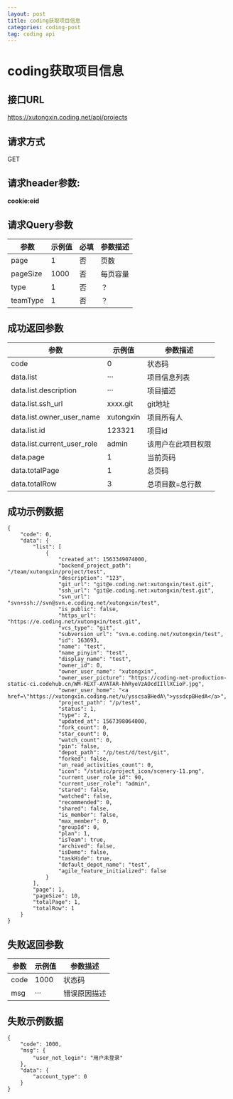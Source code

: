 ```yaml
---
layout: post
title: coding获取项目信息
categories: coding-post
tag: coding api
---
```


# coding获取项目信息


## 接口URL
https://xutongxin.coding.net/api/projects
## 请求方式
GET

## 请求header参数:
**cookie:eid**

## 请求Query参数

参数|示例值|必填|参数描述
---|---|--|---
page|1|否|页数
pageSize|1000|否|每页容量
type|1|否|？
teamType|1|否|？

## 成功返回参数

参数|示例值|参数描述
-|-|-
code|0|状态码
data.list|···|项目信息列表
data.list.description|···|项目描述
data.list.ssh_url|xxxx.git|git地址
data.list.owner_user_name|xutongxin|项目所有人
data.list.id|123321|项目id
data.list.current_user_role|admin|该用户在此项目权限
data.page|1|当前页码
data.totalPage|1|总页码
data.totalRow|3|总项目数=总行数


## 成功示例数据
```
{
	"code": 0,
	"data": {
		"list": [
			{
				"created_at": 1563349074000,
				"backend_project_path": "/team/xutongxin/project/test",
				"description": "123",
				"git_url": "git@e.coding.net:xutongxin/test.git",
				"ssh_url": "git@e.coding.net:xutongxin/test.git",
				"svn_url": "svn+ssh://svn@svn.e.coding.net/xutongxin/test",
				"is_public": false,
				"https_url": "https://e.coding.net/xutongxin/test.git",
				"vcs_type": "git",
				"subversion_url": "svn.e.coding.net/xutongxin/test",
				"id": 163693,
				"name": "test",
				"name_pinyin": "test",
				"display_name": "test",
				"owner_id": 0,
				"owner_user_name": "xutongxin",
				"owner_user_picture": "https://coding-net-production-static-ci.codehub.cn/WM-REXT-AVATAR-hhRyeVzAOcdIIllXCioP.jpg",
				"owner_user_home": "<a href=\"https://xutongxin.coding.net/u/ysscsaBHedA\">yssdcpBHedA</a>",
				"project_path": "/p/test",
				"status": 1,
				"type": 2,
				"updated_at": 1567398064000,
				"fork_count": 0,
				"star_count": 0,
				"watch_count": 0,
				"pin": false,
				"depot_path": "/p/test/d/test/git",
				"forked": false,
				"un_read_activities_count": 0,
				"icon": "/static/project_icon/scenery-11.png",
				"current_user_role_id": 90,
				"current_user_role": "admin",
				"stared": false,
				"watched": false,
				"recommended": 0,
				"shared": false,
				"is_member": false,
				"max_member": 0,
				"groupId": 0,
				"plan": 1,
				"isTeam": true,
				"archived": false,
				"isDemo": false,
				"taskHide": true,
				"default_depot_name": "test",
				"agile_feature_initialized": false
			}
		],
		"page": 1,
		"pageSize": 10,
		"totalPage": 1,
		"totalRow": 1
	}
}
```

## 失败返回参数
参数|示例值|参数描述
-|-|-
code|1000|状态码
msg|···|错误原因描述

## 失败示例数据
```
{
	"code": 1000,
	"msg": {
		"user_not_login": "用户未登录"
	},
	"data": {
		"account_type": 0
	}
}
```
